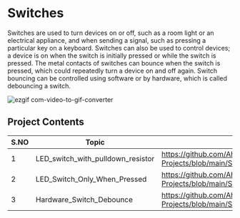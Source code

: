 # Switches
Switches are used to turn devices on or off, such as a room light or an electrical appliance, and when sending a signal, such as pressing a particular key on a keyboard. Switches can also be used to control devices; a device is on when the switch is initially pressed or while the switch is pressed. The metal contacts of switches can bounce when the switch is pressed, which could repeatedly turn a device on and off again. Switch 
bouncing can be controlled using software or by hardware, which is called debouncing a switch.
<br>

![ezgif com-video-to-gif-converter](https://github.com/Ahtisham-Hussain/Chap01/assets/154002517/95596c33-5df4-473d-9eea-bcc32f4ea3fb)

## Project Contents

| S.NO | Topic | Project Description |
|-|-|-|
| 1 | LED_switch_with_pulldown_resistor | https://github.com/Ahtisham-Hussain/Arduino-Projects/blob/main/Switches/LED_switch_with_pulldown_resistor |
| 2 | LED_Switch_Only_When_Pressed | https://github.com/Ahtisham-Hussain/Arduino-Projects/blob/main/Switches/LED_Switch_Only_When_Pressed |
| 3 | Hardware_Switch_Debounce | https://github.com/Ahtisham-Hussain/Arduino-Projects/blob/main/Switches/Hardware_Switch_Debounce |
